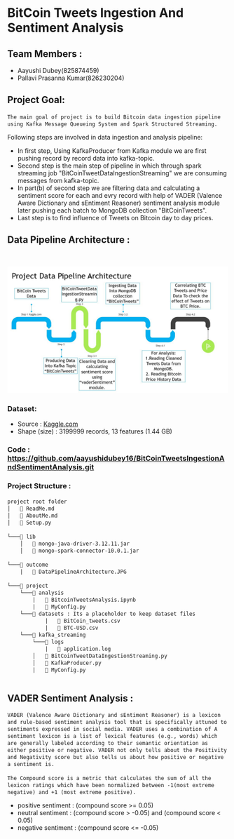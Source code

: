 # BitCoin Tweets Ingestion And Sentiment Analysis

## Team Members : 
- Aayushi Dubey(825874459) 
- Pallavi Prasanna Kumar(826230204)

## Project Goal:
    The main goal of project is to build Bitcoin data ingestion pipeline using Kafka Message Queueing System and Spark Structured Streaming. 
Following steps are involved in data ingestion and analysis pipeline:
* In first step, Using KafkaProducer from Kafka module we are first pushing record by record data into kafka-topic. 
* Second step is the main step of pipeline in which through spark streaming job "BitCoinTweetDataIngestionStreaming" we are consuming messages from kafka-topic.
* In part(b) of second step we are filtering data and calculating a sentiment score for each and evry record with help of VADER (Valence Aware Dictionary and sEntiment Reasoner) sentiment analysis module later pushing each batch to MongoDB collection "BitCoinTweets".
* Last step is to find influence of Tweets on Bitcoin day to day prices. 

## Data Pipeline Architecture :

<br/>

![Data Pipeline Architecture](https://github.com/aayushidubey16/BitCoinTweetsIngestionAndSentimentAnalysis/blob/main/DataPipelineArchitecture.JPG?raw=true)


### Dataset:
* Source : [Kaggle.com](https://www.kaggle.com/datasets/kaushiksuresh147/bitcoin-tweets) <br/>
* Shape (size) : 3199999 records, 13 features (1.44 GB)<br/>

### Code : https://github.com/aayushidubey16/BitCoinTweetsIngestionAndSentimentAnalysis.git<br/>

### Project Structure :

```
project root folder
│   📜 ReadMe.md
│   📜 AboutMe.md
│   📜 Setup.py

└───📂 lib
    │   📜 mongo-java-driver-3.12.11.jar
    │   📜 mongo-spark-connector-10.0.1.jar

└───📂 outcome
    |   📜 DataPipelineArchitecture.JPG
    
└───📂 project
    └───📂 analysis
        |   📜 BitcoinTweetsAnalysis.ipynb
        |   📜 MyConfig.py
    └───📂 datasets : Its a placeholder to keep dataset files
            |   📜 BitCoin_tweets.csv
            |   📜 BTC-USD.csv
    └───📂 kafka_streaming
        └───📂 logs
            |   📜 application.log
        │   📜 BitCoinTweetDataIngestionStreaming.py
        │   📜 KafkaProducer.py
        |   📜 MyConfig.py
    

```
## VADER Sentiment Analysis :

    VADER (Valence Aware Dictionary and sEntiment Reasoner) is a lexicon and rule-based sentiment analysis tool that is specifically attuned to sentiments expressed in social media. VADER uses a combination of A sentiment lexicon is a list of lexical features (e.g., words) which are generally labeled according to their semantic orientation as either positive or negative. VADER not only tells about the Positivity and Negativity score but also tells us about how positive or negative a sentiment is.

    The Compound score is a metric that calculates the sum of all the lexicon ratings which have been normalized between -1(most extreme negative) and +1 (most extreme positive).
    
* positive sentiment : (compound score >= 0.05) 
* neutral sentiment : (compound score > -0.05) and (compound score < 0.05) 
* negative sentiment : (compound score <= -0.05)